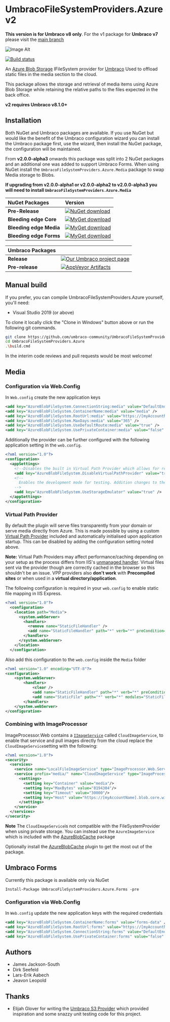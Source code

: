 # UmbracoFileSystemProviders.Azure v2

**This version is for Umbraco v8 only**. For the v1 package for **Umbraco v7** please visit the [main branch](https://github.com/umbraco-community/UmbracoFileSystemProviders.Azure)

![Image Alt](build/assets/logo/azure-logo-256.png)

[![Build status](https://ci.appveyor.com/api/projects/status/oicfg95tvptrhntn/branch/develop-umbraco-version-8?svg=true)](https://ci.appveyor.com/project/Umbraco-Community/umbracofilesystemproviders-azure/branch/develop-umbraco-version-8)

An [Azure Blob Storage](http://azure.microsoft.com/en-gb/develop/net/) IFileSystem provider for [Umbraco](https://umbraco.com) 
Used to offload static files in the media section to the cloud.

This package allows the storage and retrieval of media items using Azure Blob Storage while retaining the relative paths to the files expected in the back office.

**v2 requires Umbraco v8.1.0+**

## Installation

Both NuGet and Umbraco packages are available. If you use NuGet but would like the benefit of the Umbraco configuration wizard you can install the Umbraco package first, use the wizard, then install the NuGet package, the configuration will be maintained.

From **v2.0.0-alpha3** onwards this package was split into 2 NuGet packages and an additional one was added to support Umbraco Forms. When using NuGet install the `UmbracoFileSystemProviders.Azure.Media` package to swap Media storage to Blobs.

**If upgrading from v2.0.0-alpha1 or v2.0.0-alpha2 to v2.0.0-alpha3 you will need to install `UmbracoFileSystemProviders.Azure.Media`**

|NuGet Packages    |Version           |
|:-----------------|:-----------------|
|**Pre-Release**|[![NuGet download](http://img.shields.io/nuget/vpre/UmbracoFileSystemProviders.Azure.svg)](https://www.nuget.org/packages/UmbracoFileSystemProviders.Azure/)|[![NuGet count](https://img.shields.io/nuget/dt/UmbracoFileSystemProviders.Azure.svg)](https://www.nuget.org/packages/UmbracoFileSystemProviders.Azure/)|
|**Bleeding edge Core**|[![MyGet download](https://img.shields.io/myget/umbraco-packages/vpre/UmbracoFileSystemProviders.Azure.svg)](https://www.myget.org/feed/umbraco-packages/package/nuget/UmbracoFileSystemProviders.Azure)|[![MyGet count](https://img.shields.io/myget/umbraco-packages/dt/UmbracoFileSystemProviders.Azure.svg)](https://www.myget.org/feed/umbraco-packages/package/nuget/UmbracoFileSystemProviders.Azure)|
|**Bleeding edge Media**|[![MyGet download](https://img.shields.io/myget/umbraco-packages/vpre/UmbracoFileSystemProviders.Azure.Media.svg)](https://www.myget.org/feed/umbraco-packages/package/nuget/UmbracoFileSystemProviders.Azure.Media)|[![MyGet count](https://img.shields.io/myget/umbraco-packages/dt/UmbracoFileSystemProviders.Azure.Media.svg)](https://www.myget.org/feed/umbraco-packages/package/nuget/UmbracoFileSystemProviders.Azure.Media)|
|**Bleeding edge Forms**|[![MyGet download](https://img.shields.io/myget/umbraco-packages/vpre/UmbracoFileSystemProviders.Azure.Forms.svg)](https://www.myget.org/feed/umbraco-packages/package/nuget/UmbracoFileSystemProviders.Azure.Forms)|[![MyGet count](https://img.shields.io/myget/umbraco-packages/dt/UmbracoFileSystemProviders.Azure.Forms.svg)](https://www.myget.org/feed/umbraco-packages/package/nuget/UmbracoFileSystemProviders.Azure.Forms)|

|Umbraco Packages  |                  |
|:-----------------|:-----------------|
|**Release**|[![Our Umbraco project page](https://img.shields.io/badge/our-umbraco-orange.svg)](https://our.umbraco.org/projects/collaboration/umbracofilesystemprovidersazure/) 
|**Pre-release**| [![AppVeyor Artifacts](https://img.shields.io/badge/appveyor-umbraco-orange.svg)](https://ci.appveyor.com/project/Umbraco-Community/umbracofilesystemproviders-azure/build/artifacts)

## Manual build

If you prefer, you can compile UmbracoFileSystemProviders.Azure yourself, you'll need:

* Visual Studio 2019 (or above)

To clone it locally click the "Clone in Windows" button above or run the following git commands.

```bash
git clone https://github.com/umbraco-community/UmbracoFileSystemProviders.Azure
cd UmbracoFileSystemProviders.Azure
.\build.cmd
```

In the interim code reviews and pull requests would be most welcome!

## Media

### Configuration via Web.Config

In `Web.config` create the new application keys 

```xml
<add key="AzureBlobFileSystem.ConnectionString:media" value="DefaultEndpointsProtocol=https;AccountName=[myAccountName];AccountKey=[myAccountKey]" />
<add key="AzureBlobFileSystem.ContainerName:media" value="media" />
<add key="AzureBlobFileSystem.RootUrl:media" value="https://[myAccountName].blob.core.windows.net/" />
<add key="AzureBlobFileSystem.MaxDays:media" value="365" />
<add key="AzureBlobFileSystem.UseDefaultRoute:media" value="true" />
<add key="AzureBlobFileSystem.UsePrivateContainer:media" value="false" />
```

Additionally the provider can be further configured with the following application setting in the `web.config`.

```xml
<?xml version="1.0"?>
<configuration>
  <appSettings>
    <!--Disables the built in Virtual Path Provider which allows for relative paths-->
    <add key="AzureBlobFileSystem.DisableVirtualPathProvider" value="true" />
    <!--
      Enables the development mode for testing. Addition changes to the FileSystemProviders.config are also required
    -->
    <add key="AzureBlobFileSystem.UseStorageEmulator" value="true" />
  </appSettings>
</configuration>
```

### Virtual Path Provider
By default the plugin will serve files transparently from your domain or serve media directly from Azure. This is made possible by using a custom [Virtual Path Provider](https://msdn.microsoft.com/en-us/library/system.web.hosting.virtualpathprovider%28v=vs.110%29.aspx) included and automatically initialised upon application startup. This can be disabled by adding the configuration setting noted above.

**Note:** Virtual Path Providers may affect performance/caching depending on your setup as the process differs from IIS's [unmanaged handler](http://www.paraesthesia.com/archive/2011/05/02/when-staticfilehandler-is-not-staticfilehandler.aspx/). Virtual files sent via the provider though are correctly cached in the browser so this shouldn't be an issue. VPP providers also **don't work** with **Precompiled sites** or when used in a **virtual directory/application**.

The following configuration is required in your `web.config` to enable static file mapping in IIS Express.

```xml
<?xml version="1.0"?>
  <configuration>
    <location path="Media">
      <system.webServer>
        <handlers>
          <remove name="StaticFileHandler" />
          <add name="StaticFileHandler" path="*" verb="*" preCondition="integratedMode" type="System.Web.StaticFileHandler" />
        </handlers>
      </system.webServer>
    </location>
  </configuration>
```

Also add this configuration to the `web.config` inside the `Media` folder

```xml
<?xml version="1.0" encoding="UTF-8"?>
<configuration>
	<system.webServer>
		<handlers>
			<clear />
			<add name="StaticFileHandler" path="*" verb="*" preCondition="integratedMode" type="System.Web.StaticFileHandler" />
			<add name="StaticFile" path="*" verb="*" modules="StaticFileModule,DefaultDocumentModule,DirectoryListingModule" resourceType="Either" requireAccess="Read" />
		</handlers>
	</system.webServer>
</configuration>
```
  
### Combining with ImageProcessor

ImageProcessor.Web contains a [`IImageService`](http://imageprocessor.org/imageprocessor-web/extending/#iimageservice) called `CloudImageService`, to enable that service and pull images directly from 
the cloud replace the `CloudImageService`setting with the following:

```xml
<?xml version="1.0"?>
<security>
  <services>
    <service name="LocalFileImageService" type="ImageProcessor.Web.Services.LocalFileImageService, ImageProcessor.Web"/>
    <service prefix="media/" name="CloudImageService" type="ImageProcessor.Web.Services.CloudImageService, ImageProcessor.Web">
      <settings>
        <setting key="Container" value="media"/>
        <setting key="MaxBytes" value="8194304"/>
        <setting key="Timeout" value="30000"/>
        <setting key="Host" value="https://[myAccountName].blob.core.windows.net/media"/>
      </settings>
    </service>
  </services>  
</security>
```
**Note** The `CloudImageService`is not compatible with the FileSystemProvider when using private storage. You can instead use the `AzureImageService` which is included with the [AzureBlobCache](http://imageprocessor.org/imageprocessor-web/plugins/azure-blob-cache/) package

Optionally install the [AzureBlobCache](http://imageprocessor.org/imageprocessor-web/plugins/azure-blob-cache/) plugin to get the most out of the package.

## Umbraco Forms

Currently this package is available only via NuGet

    Install-Package UmbracoFileSystemProviders.Azure.Forms -pre

### Configuration via Web.Config

In `Web.config` update the new application keys with the required credentials

```xml
<add key="AzureBlobFileSystem.ContainerName:forms" value="forms-data" />
<add key="AzureBlobFileSystem.RootUrl:forms" value="https://[myAccountName].blob.core.windows.net/" />
<add key="AzureBlobFileSystem.ConnectionString:forms" value="DefaultEndpointsProtocol=https;AccountName=[myAccountName];AccountKey=[myAccountKey]" />
<add key="AzureBlobFileSystem.UsePrivateContainer:forms" value="false" />
```

## Authors

 - James Jackson-South
 - Dirk Seefeld
 - Lars-Erik Aabech
 - Jeavon Leopold

## Thanks
 - Elijah Glover for writing the [Umbraco S3 Provider](https://github.com/ElijahGlover/Umbraco-S3-Provider) which provided inspiration and some snazzy unit testing code for this project.

